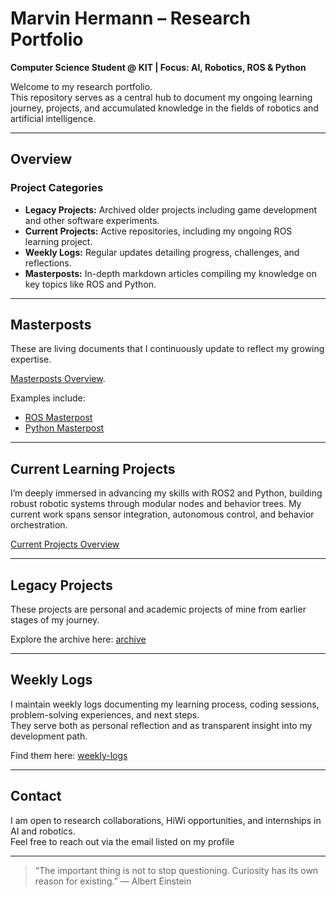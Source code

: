 # Marvin Hermann – Research Portfolio

**Computer Science Student @ KIT | Focus: AI, Robotics, ROS & Python**

Welcome to my research portfolio.  
This repository serves as a central hub to document my ongoing learning journey, projects, and accumulated knowledge in the fields of robotics and artificial intelligence.

---

## Overview

### Project Categories
- **Legacy Projects:** Archived older projects including game development and other software experiments.  
- **Current Projects:** Active repositories, including my ongoing ROS learning project.  
- **Weekly Logs:** Regular updates detailing progress, challenges, and reflections.  
- **Masterposts:** In-depth markdown articles compiling my knowledge on key topics like ROS and Python.

---

## Masterposts

These are living documents that I continuously update to reflect my growing expertise.

[Masterposts Overview](https://github.com/marvin-hermann-research/masterposts).  

Examples include:  
- [ROS Masterpost](https://github.com/marvin-hermann-research/masterposts/blob/main/ros2_engineering_notes.md)  
- [Python Masterpost](https://github.com/marvin-hermann-research/masterposts/blob/main/python_for_robotic_engineering.md)

---

## Current Learning Projects

I’m deeply immersed in advancing my skills with ROS2 and Python, building robust robotic systems through modular nodes and behavior trees. My current work spans sensor integration, autonomous control, and behavior orchestration.

[Current Projects Overview](https://github.com/marvin-hermann-research/current-projects)

---

## Legacy Projects
These projects are personal and academic projects of mine from earlier stages of my journey.

Explore the archive here: [archive](https://github.com/marvin-hermann-research/legacy-projects)

---

## Weekly Logs

I maintain weekly logs documenting my learning process, coding sessions, problem-solving experiences, and next steps.  
They serve both as personal reflection and as transparent insight into my development path.  

Find them here: [weekly-logs](https://github.com/marvin-hermann-research/weekly-logs)

---

## Contact

I am open to research collaborations, HiWi opportunities, and internships in AI and robotics.  
Feel free to reach out via the email listed on my profile

---

> “The important thing is not to stop questioning. Curiosity has its own reason for existing.”
— Albert Einstein

